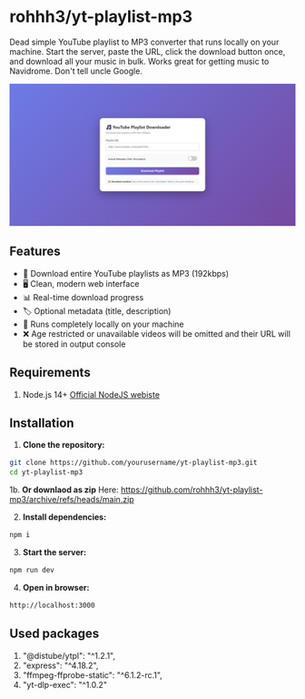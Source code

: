 # rohhh3/yt-playlist-mp3
Dead simple YouTube playlist to MP3 converter that runs locally on your machine. Start the server, paste the URL, click the download button once, and download all your music in bulk. Works great for getting music to Navidrome. Don't tell uncle Google.

![App Screenshot](https://github.com/rohhh3/yt-playlist-mp3/blob/main/untitled1.png)
## Features
- 🎵 Download entire YouTube playlists as MP3 (192kbps)
- 🖥️ Clean, modern web interface
- 📊 Real-time download progress
- 🏷️ Optional metadata (title, description)
- 💾 Runs completely locally on your machine
- ❌ Age restricted or unavailable videos will be omitted and their URL will be stored in output console

## Requirements
1. Node.js 14+  [Official NodeJS webiste](https://nodejs.org/en/download)

## Installation

1. **Clone the repository:**
```bash
git clone https://github.com/yourusername/yt-playlist-mp3.git
cd yt-playlist-mp3
```
1b. **Or downlaod as zip**
Here: https://github.com/rohhh3/yt-playlist-mp3/archive/refs/heads/main.zip

2. **Install dependencies:**
```bash
npm i
```

3. **Start the server:**
```bash
npm run dev
```

4. **Open in browser:**
```bash
http://localhost:3000
```

## Used packages
1. "@distube/ytpl": "^1.2.1",
2. "express": "^4.18.2",
3. "ffmpeg-ffprobe-static": "^6.1.2-rc.1",
4. "yt-dlp-exec": "^1.0.2"
